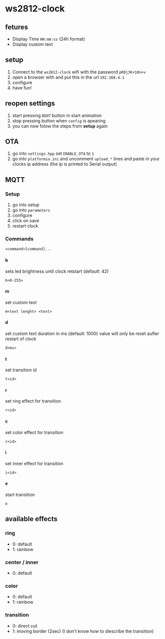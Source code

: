# ws2812-clock

## fetures

* Display Time `HH:mm:ss` (24h format)
* Display custom text

## setup

1. Connect to the `ws2812-clock` wifi with the password `pR0j3K+10n+v`
2. open a browser with and put this in the url `192.168.4.1`
3. configure
4. have fun!

## reopen settings

1. start pressing `BOOT` button in start animation
2. stop pressing button when `config` is apearing
3. you can now folow the steps from **setup** again

## OTA

1. go into `settings.hpp` set `ENABLE_OTA` to `1`
2. go into `platformio.ini` and uncomment `upload_*` lines and paste in your clocks ip address (the ip is printed to Serial output)

## MQTT

### Setup

1. go into setup
2. go into `parameters`
3. configure
4. click on save
5. restart clock

### Commands

`<command>[command]...`

#### b
sets led brightness until clock retstart (default: 42)

`b<0-255>`

#### m
set custom text

`m<text lenght> <text>`

#### d
set custom text duration in ms (default: 1000)
value will only be reset aufter restart of clock

`d<ms>`

#### t
set transition id

`t<id>`

#### r
set ring effect for transition

`r<id>`

#### c
set color effect for transition

`c<id>`

#### i
set inner effect for transition

`i<id>`

#### e
start transition

`e`

## available effects

### ring

* 0: default
* 1: rainbow

### center / inner

* 0: default

### color

* 0: default
* 1: rainbow

### transition

* 0: direct cut
* 1: moving border (2sec) (I don't know how to diescribe the transition)
